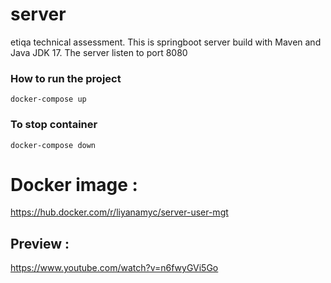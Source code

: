 # server
etiqa technical assessment. This is springboot server build with Maven and Java JDK 17.
The server listen to port 8080

### How to run the project
  
```
docker-compose up
```
### To stop container
```
docker-compose down
```

# Docker image : 
https://hub.docker.com/r/liyanamyc/server-user-mgt
## Preview :
https://www.youtube.com/watch?v=n6fwyGVi5Go
